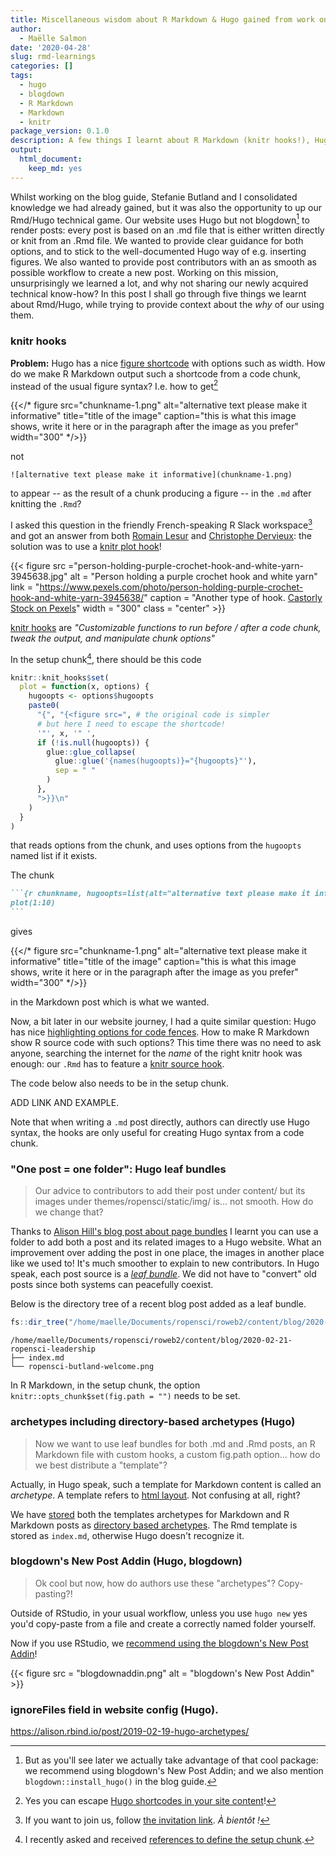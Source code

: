 ```yaml
---
title: Miscellaneous wisdom about R Markdown & Hugo gained from work on our website
author:
  - Maëlle Salmon
date: '2020-04-28'
slug: rmd-learnings
categories: []
tags:
  - hugo
  - blogdown
  - R Markdown
  - Markdown
  - knitr
package_version: 0.1.0
description: A few things I learnt about R Markdown (knitr hooks!), Hugo (ignoreFiles, leaf bundles, archetypes), blogdown (New Post Addin)
output:
  html_document:
    keep_md: yes
---
```




Whilst working on the blog guide, Stefanie Butland and I consolidated knowledge we had already gained, but it was also the opportunity to up our Rmd/Hugo technical game.
Our website uses Hugo but not blogdown[^blogdown] to render posts: every post is based on an .md file that is either written directly or knit from an .Rmd file.
We wanted to provide clear guidance for both options, and to stick to the well-documented Hugo way of e.g. inserting figures.
We also wanted to provide post contributors with an as smooth as possible workflow to create a new post.
Working on this mission, unsurprisingly we learned a lot, and why not sharing our newly acquired technical know-how?
In this post I shall go through five things we learnt about Rmd/Hugo, while trying to provide context about the _why_ of our using them.

### knitr hooks

**Problem:** Hugo has a nice [figure shortcode](https://gohugo.io/content-management/shortcodes/#figure) with options such as width. How do we make R Markdown output such a shortcode from a code chunk, instead of the usual figure syntax? I.e. how to get[^esc]

<!--html_preserve-->
{{</* figure src="chunkname-1.png" alt="alternative text please make it informative" title="title of the image" caption="this is what this image shows, write it here or in the paragraph after the image as you prefer" width="300" */>}}
<!--/html_preserve-->

not 

`![alternative text please make it informative](chunkname-1.png)` 

to appear -- as the result of a chunk producing a figure -- in the `.md` after knitting the `.Rmd`?

I asked this question in the friendly French-speaking R Slack workspace[^grrr] and got an answer from both [Romain Lesur](https://github.com/RLesur) and [Christophe Dervieux](https://github.com/cderv): the solution was to use a [knitr plot hook](https://yihui.org/knitr/hooks/)!

<!--html_preserve-->
{{< figure src ="person-holding-purple-crochet-hook-and-white-yarn-3945638.jpg" alt = "Person holding a purple crochet hook and white yarn" link = "https://www.pexels.com/photo/person-holding-purple-crochet-hook-and-white-yarn-3945638/" caption = "Another type of hook. [Castorly Stock on Pexels](https://www.pexels.com/photo/person-holding-purple-crochet-hook-and-white-yarn-3945638/)" width = "300" class = "center" >}}
<!--/html_preserve-->

[knitr hooks](https://yihui.org/knitr/hooks/) are _"Customizable functions to run before / after a code chunk, tweak the output, and manipulate chunk options"_

In the setup chunk[^setup], there should be this code

```r
knitr::knit_hooks$set(
  plot = function(x, options) {
    hugoopts <- options$hugoopts
    paste0(
      "{", "{<figure src=", # the original code is simpler
      # but here I need to escape the shortcode!
      '"', x, '" ',
      if (!is.null(hugoopts)) {
        glue::glue_collapse(
          glue::glue('{names(hugoopts)}="{hugoopts}"'),
          sep = " "
        )
      },
      ">}}\n"
    )
  }
)
```

that reads options from the chunk, and uses options from the `hugoopts` named list if it exists. 

The chunk

````markdown
```{r chunkname, hugoopts=list(alt="alternative text please make it informative", title="title of the image", caption="this is what this image shows, write it here or in the paragraph after the image as you prefer", width=300)} 
plot(1:10)
```
````

gives

<!--html_preserve-->
{{</* figure src="chunkname-1.png" alt="alternative text please make it informative" title="title of the image" caption="this is what this image shows, write it here or in the paragraph after the image as you prefer" width="300" */>}}
<!--/html_preserve-->

in the Markdown post which is what we wanted.

Now, a bit later in our website journey, I had a quite similar question: Hugo has nice [highlighting options for code fences](https://gohugo.io/content-management/syntax-highlighting/#highlighting-in-code-fences). How to make R Markdown show R source code with such options? This time there was no need to ask anyone, searching the internet for the _name_ of the right knitr hook was enough: our `.Rmd` has to feature a [knitr source hook](https://bookdown.org/yihui/rmarkdown-cookbook/output-hooks.html).

The code below also needs to be in the setup chunk.

ADD LINK AND EXAMPLE.

Note that when writing a `.md` post directly, authors can directly use Hugo syntax, the hooks are only useful for creating Hugo syntax from a code chunk.

### "One post = one folder": Hugo leaf bundles

> Our advice to contributors to add their post under content/ but its images under themes/ropensci/static/img/ is... not smooth. How do we change that?

Thanks to [Alison Hill's blog post about page bundles](https://alison.rbind.io/post/2019-02-21-hugo-page-bundles/) I learnt you can use a folder to add both a post and its related images to a Hugo website.
What an improvement over adding the post in one place, the images in another place like we used to!
It's much smoother to explain to new contributors.
In Hugo speak, each post source is a [_leaf bundle_](https://gohugo.io/content-management/page-bundles/).
We did not have to "convert" old posts since both systems can peacefully coexist.

Below is the directory tree of a recent blog post added as a leaf bundle.


```r
fs::dir_tree("/home/maelle/Documents/ropensci/roweb2/content/blog/2020-02-21-ropensci-leadership")
```

```
/home/maelle/Documents/ropensci/roweb2/content/blog/2020-02-21-ropensci-leadership
├── index.md
└── ropensci-butland-welcome.png
```

In R Markdown, in the setup chunk, the option `knitr::opts_chunk$set(fig.path = "")` needs to be set.

### archetypes including directory-based archetypes (Hugo)

> Now we want to use leaf bundles for both .md and .Rmd posts, an R Markdown file with custom hooks, a custom fig.path option... how do we best distribute a "template"?

Actually, in Hugo speak, such a template for Markdown content is called an _archetype_. 
A template refers to [html layout](https://gohugo.io/templates/).
Not confusing at all, right?

We have [stored](https://github.com/ropensci/roweb2/tree/master/archetypes) both the templates archetypes for Markdown and R Markdown posts as [directory based archetypes](https://gohugo.io/content-management/archetypes/).
The Rmd template is stored as `index.md`, otherwise Hugo doesn't recognize it.

### blogdown's New Post Addin (Hugo, blogdown)

> Ok cool but now, how do authors use these <check notes> "archetypes"? Copy-pasting?!

Outside of RStudio, in your usual workflow, unless you use `hugo new` yes you'd copy-paste from a file and create a correctly named folder yourself.

Now if you use RStudio, we [recommend using the blogdown's New Post Addin](https://blogguide.ropensci.org/technical.html#blogdownaddin)!

<!--html_preserve-->
{{< figure src = "blogdownaddin.png" alt = "blogdown's New Post Addin" >}}
<!--/html_preserve-->


### ignoreFiles field in website config (Hugo).
[^blogdown]: But as you'll see later we actually take advantage of that cool package: we recommend using blogdown's New Post Addin; and we also mention `blogdown::install_hugo()` in the blog guide.
[^esc]: Yes you can escape [Hugo shortcodes in your site content](https://discourse.gohugo.io/t/how-is-the-hugo-doc-site-showing-shortcodes-in-code-blocks/9074)!
[^grrr]: If you want to join us, follow [the invitation link](https://github.com/frrrenchies/frrrenchies#cat-chat-et-discussions-instantan%C3%A9es-cat). _À bientôt !_
[^setup]: I recently asked and received [references to define the setup chunk](https://community.rstudio.com/t/what-defines-the-setup-chunk/27595).

https://alison.rbind.io/post/2019-02-19-hugo-archetypes/
